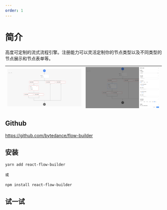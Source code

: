 ```yaml
---
order: 1
---
```


# 简介

高度可定制的流式流程引擎。注册能力可以灵活定制你的节点类型以及不同类型的节点展示和节点表单等。

| ![demo1](../public/demo1.png) | ![demo2](../public/demo2.png) |
| ----------------------------- | ----------------------------- |

## Github

https://github.com/bytedance/flow-builder

## 安装

```
yarn add react-flow-builder

或

npm install react-flow-builder
```

## 试一试

<code src="./demo/node/form/index.tsx" />
